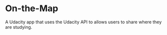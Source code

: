 # On-the-Map
A Udacity app that uses the Udacity API to allows users to share where they are studying.
